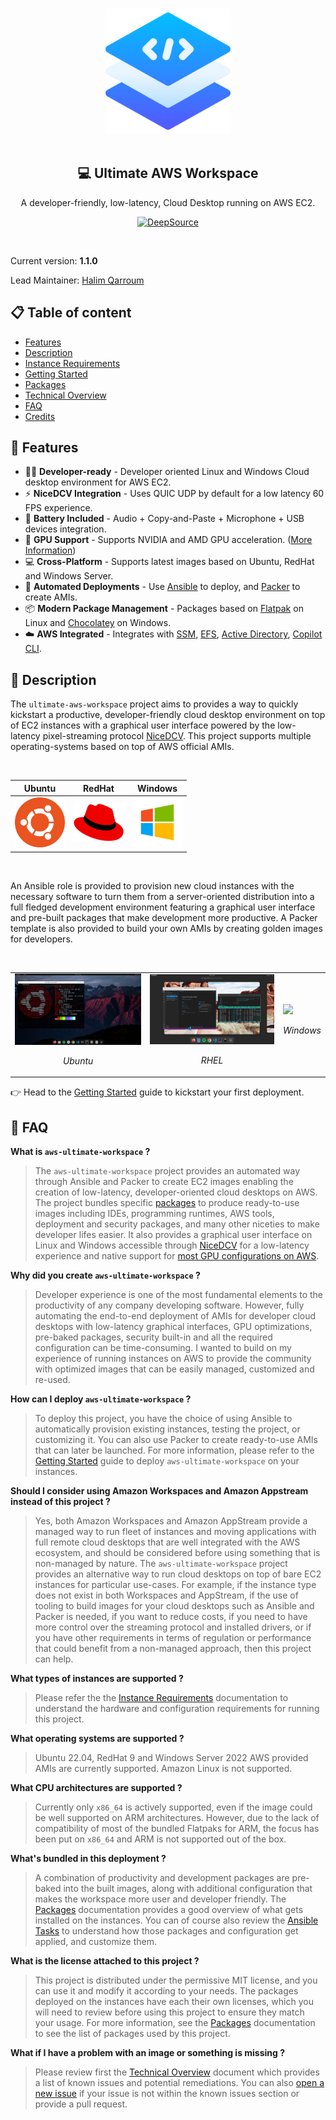 <br><br><br>
<p align="center">
  <img width="200" src="assets/icon.png">
  <br><br>
  <h2 align="center">💻 Ultimate AWS Workspace</h2>
  <p align="center">A developer-friendly, low-latency, Cloud Desktop running on AWS EC2.<p>
  <p align="center">
    <a href="https://app.deepsource.com/gh/HQarroum/ultimate-aws-workspace/?ref=repository-badge}" target="_blank"><img alt="DeepSource" title="DeepSource" src="https://app.deepsource.com/gh/HQarroum/ultimate-aws-workspace.svg/?label=active+issues&show_trend=true"/></a>
  </p>
</p>
<br>

Current version: **1.1.0**

Lead Maintainer: [Halim Qarroum](mailto:hqm.post@gmail.com)

## 📋 Table of content

- [Features](#-features)
- [Description](#-description)
- [Instance Requirements](./docs/instance-requirements.md)
- [Getting Started](./docs/getting-started.md)
- [Packages](./docs/packages.md)
- [Technical Overview](./docs/technical-overview.md)
- [FAQ](#-faq)
- [Credits](./docs/credits.md)

## 🔖 Features

- 🧑‍💻 **Developer-ready** - Developer oriented Linux and Windows Cloud desktop environment for AWS EC2.
- ⚡ **NiceDCV Integration** - Uses QUIC UDP by default for a low latency 60 FPS experience.
- 🔋 **Battery Included** - Audio + Copy-and-Paste + Microphone + USB devices integration.
- 🦎 **GPU Support** - Supports NVIDIA and AMD GPU acceleration. ([More Information](./docs/technical-overview.md))
- 💻 **Cross-Platform** - Supports latest images based on Ubuntu, RedHat and Windows Server.
- 🤖 **Automated Deployments** -  Use [Ansible](https://github.com/ansible/ansible) to deploy, and [Packer](https://www.packer.io/) to create AMIs.
- 📦 **Modern Package Management** - Packages based on [Flatpak](https://flatpak.org/) on Linux and [Chocolatey](https://chocolatey.org/) on Windows.
- ☁️ **AWS Integrated** - Integrates with [SSM](https://docs.aws.amazon.com/systems-manager/latest/userguide/ssm-agent.html), [EFS](https://docs.aws.amazon.com/efs/latest/ug/whatisefs.html), [Active Directory](https://docs.aws.amazon.com/directoryservice/latest/admin-guide/what_is.html), [Copilot CLI](https://aws.github.io/copilot-cli/).

## 🔰 Description

The `ultimate-aws-workspace` project aims to provides a way to quickly kickstart a productive, developer-friendly cloud desktop environment on top of EC2 instances with a graphical user interface powered by the low-latency pixel-streaming protocol [NiceDCV](https://aws.amazon.com/hpc/dcv/). This project supports multiple operating-systems based on top of AWS official AMIs.

<br />
<table align="center">
  <thead>
    <tr>
      <th>Ubuntu</th>
      <th>RedHat</th>
      <th>Windows</th>
    </tr>
  </thead>
  <tr>
    <td><img width="80" src="assets/operating-systems/ubuntu.png" /></td>
    <td><img width="80" src="assets/operating-systems/redhat.png" /></td>
    <td><img width="80" src="assets/operating-systems/windows.png" /></td>
  </tr>
</table>
<br />

An Ansible role is provided to provision new cloud instances with the necessary software to turn them from a server-oriented distribution into a full fledged development environment featuring a graphical user interface and pre-built packages that make development more productive. A Packer template is also provided to build your own AMIs by creating golden images for developers.

<br />
<table>
  <tr>
    <td>
      <img width="260" src="assets/screenshots/ubuntu.png" />
      <center><p><em>Ubuntu</em></p></center>
    </td>
    <td>
      <img width="260" src="assets/screenshots/redhat.png" />
      <center><p><em>RHEL</em></p></center>
    </td>
    <td>
      <img width="260" src="assets/screenshots/windows.png" />
      <center><p><em>Windows</em></p></center>
    </td>
  </tr>
</table>

👉 Head to the [Getting Started](./docs/getting-started.md) guide to kickstart your first deployment.

## 📄 FAQ

**What is `aws-ultimate-workspace` ?**

> The `aws-ultimate-workspace` project provides an automated way through Ansible and Packer to create EC2 images enabling the creation of low-latency, developer-oriented cloud desktops on AWS. The project bundles specific [packages](./docs/packages.md) to produce ready-to-use images including IDEs, programming runtimes, AWS tools, deployment and security packages, and many other niceties to make developer lifes easier. It also provides a graphical user interface on Linux and Windows accessible through [NiceDCV](https://aws.amazon.com/hpc/dcv/) for a low-latency experience and native support for [most GPU configurations on AWS](./docs/technical-overview.md).

**Why did you create `aws-ultimate-workspace` ?**

> Developer experience is one of the most fundamental elements to the productivity of any company developing software. However, fully automating the end-to-end deployment of AMIs for developer cloud desktops with low-latency graphical interfaces, GPU optimizations, pre-baked packages, security built-in and all the required configuration can be time-consuming. I wanted to build on my experience of running instances on AWS to provide the community with optimized images that can be easily managed, customized and re-used.

**How can I deploy `aws-ultimate-workspace` ?**

> To deploy this project, you have the choice of using Ansible to automatically provision existing instances, testing the project, or customizing it. You can also use Packer to create ready-to-use AMIs that can later be launched. For more information, please refer to the [Getting Started](./docs/getting-started.md) guide to deploy `aws-ultimate-workspace` on your instances.

**Should I consider using Amazon Workspaces and Amazon Appstream instead of this project ?**

> Yes, both Amazon Workspaces and Amazon AppStream provide a managed way to run fleet of instances and moving applications with full remote cloud desktops that are well integrated with the AWS ecosystem, and should be considered before using something that is non-managed by nature. The `aws-ultimate-workspace` project provides an alternative way to run cloud desktops on top of bare EC2 instances for particular use-cases. For example, if the instance type does not exist in both Workspaces and AppStream, if the use of tooling to build images for your cloud desktops such as Ansible and Packer is needed, if you want to reduce costs, if you need to have more control over the streaming protocol and installed drivers, or if you have other requirements in terms of regulation or performance that could benefit from a non-managed approach, then this project can help.

**What types of instances are supported ?**

> Please refer the the [Instance Requirements](./docs/instance-requirements.md) documentation to understand the hardware and configuration requirements for running this project.

**What operating systems are supported ?**

> Ubuntu 22.04, RedHat 9 and Windows Server 2022 AWS provided AMIs are currently supported. Amazon Linux is not supported.

**What CPU architectures are supported ?**

> Currently only `x86_64` is actively supported, even if the image could be well supported on ARM architectures. However, due to the lack of compatibility of most of the bundled Flatpaks for ARM, the focus has been put on `x86_64` and ARM is not supported out of the box.

**What's bundled in this deployment ?**

> A combination of productivity and development packages are pre-baked into the built images, along with additional configuration that makes the workspace more user and developer friendly. The [Packages](./docs/packages.md) documentation provides a good overview of what gets installed on the instances. You can of course also review the [Ansible Tasks](./tasks/) to understand how those packages and configuration get applied, and customize them.

**What is the license attached to this project ?**

> This project is distributed under the permissive MIT license, and you can use it and modify it according to your needs. The packages deployed on the instances have each their own licenses, which you will need to review before using this project to ensure they match your usage. For more information, see the [Packages](./docs/packages.md) documentation to see the list of packages used by this project.

**What if I have a problem with an image or something is missing ?**

> Please review first the [Technical Overview](./docs/technical-overview.md) document which provides a list of known issues and potential remediations. You can also [open a new issue](https://github.com/HQarroum/ultimate-aws-workspace/issues/new/choose) if your issue is not within the known issues section or provide a pull request.
